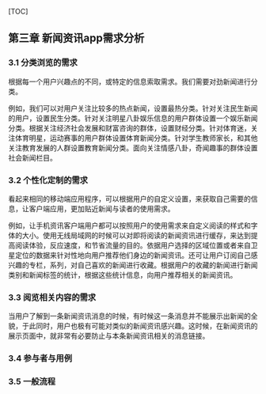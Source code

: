 
[TOC]

#### 

## 第三章 新闻资讯app需求分析

### 3.1 分类浏览的需求

根据每一个用户兴趣点的不同，或特定的信息索取需求。我们需要对劲新闻进行分类。

例如，我们可以对用户关注比较多的热点新闻，设置最热分类。针对关注民生新闻的用户，设置民生分类。针对关注明星八卦娱乐信息的用户群体设置一个娱乐新闻分类。根据关注经济社会发展和财富咨询的群体，设置财经分类。针对体育迷，关注体育明星，运动赛事的用户群体设置体育新闻分类。针对学生教师家长，和其他关注教育发展的人群设置教育新闻分类。面向关注情感八卦，奇闻趣事的群体设置社会新闻栏目。

### 3.2 个性化定制的需求

看起来相同的移动端应用程序，可以根据用户的自定义设置，来获取自己需要的信息，让客户端应用，更加贴近新闻与读者的使用需求。

例如，让手机资讯客户端用户都可以按照用户的使用需求来自定义阅读的样式和字体的大小。使用无线局域网的时候可以对即将阅读的新闻资讯进行缓存，来达到提高阅读体验，反应速度，和节省流量的目的。依据用户选择的区域位置或者来自卫星定位的数据来针对性地向用户推荐他们身边的新闻资讯。还可让用户订阅自己感兴趣的专栏，系列，对自己喜欢的新闻进行收藏。根据用户的收藏的新闻进行新闻类别和新闻标签的统计，根据这些统计信息，向用户推荐相关的新闻资讯。

### 3.3 阅览相关内容的需求

当用户了解到一条新闻资讯消息的时候，有时候这一条消息并不能展示出新闻的全貌，于此同时，用户也极有可能对类似的新闻资讯感兴趣。这时候，在新闻资讯的展示页面中，就非常有必要防止与本条新闻资讯相关的消息链接。

### 3.4 参与者与用例

### 3.5 一般流程

## 

